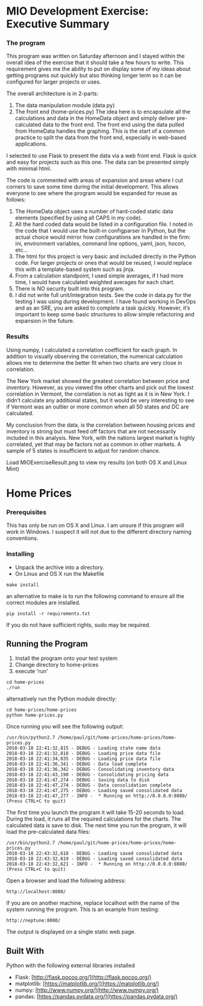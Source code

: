 # MIO Development Exercise:  Executive Summary

### The program

This program was written on Saturday afternoon and I stayed within the overall idea of the exercise that it should take a few hours to write.  This requirement gives me the ability to put on display some of my ideas about getting programs out quickly but also thinking longer term so it can be configured for larger projects or uses.

The overall architecture is in 2-parts:
1.	The data manipulation module (data.py)
2.	The front end (home-prices.py)
The idea here is to encapsulate all the calculations and data in the HomeData object and simply deliver pre-calculated data to the front end.  The front end using the data pulled from HomeData handles the graphing.   This is the start of a common practice to split the data from the front end, especially in web-based applications.

I selected to use Flask to present the data via a web front end.  Flask is quick and easy for projects such as this one.  The data can be presented simply with minimal html. 

The code is commented with areas of expansion and areas where I cut corners to save some time during the initial development.  This allows everyone to see where the program would be expanded for reuse as follows: 
1.	The HomeData object uses a number of hard-coded static data elements (specified by using all CAPS in my code).
2.	All the hard coded data would be listed in a configuration file.  I noted in the code that I would use the built-in configparser in Python, but the actual choice would mirror how configurations are handled in the firm:  ini, environment variables, command line options, yaml, json, hocon, etc…
3.	The html for this project is very basic and included directly in the Python code.  For larger projects or ones that would be reused, I would replace this with a template-based system such as jinja.  
4.	From a calculation standpoint, I used simple averages, if I had more time, I would have calculated weighted averages for each chart.
5.	There is NO security built into this program.
6.  I did not write full unit/integration tests.  See the code in data.py for the testing I was using during development. 
I have found working in DevOps and as an SRE, you are asked to complete a task quickly.  However, it’s important to keep some basic structures to allow simple refactoring and expansion in the future.

### Results

Using numpy, I calculated a correlation coefficient for each graph.  In addition to visually observing the correlation, the numerical calculation allows me to determine the better fit when two charts are very close in correlation.

The New York market showed the greatest correlation between price and inventory.  However, as you viewed the other charts and pick out the lowest correlation in Vermont, the correlation is not as tight as it is in New York.  I didn’t calculate any additional states, but it would be very interesting to see if Vermont was an outlier or more common when all 50 states and DC are calculated. 

My conclusion from the data, is the correlation between housing prices and inventory is strong but must feed off factors that are not necessarily included in this analysis.  New York, with the nations largest market is highly correlated, yet that may be factors not as common in other markets.  A sample of 5 states is insufficient to adjust for random chance.

Load MIOExerciseResult.png to view my results (on both OS X and Linux Mint)

# Home Prices


### Prerequisites

This has only be run on OS X and Linux.  I am unsure if this program will work in Windows.  I suspect it will not due to the different directory naming conventions.

### Installing

* Unpack the archive into a directory.
* On Linux and OS X run the Makefile
```
make install
```

an alternative to make is to run the following command to ensure all the correct modules are installed.

```
pip install -r requirements.txt
```
If you do not have sufficient rights, sudo may be required.


## Running the Program

1. Install the program onto your test system
2. Change directory to home-prices
3. execute 'run'
```
cd home-prices
./run
```
alternatively run the Python module directly:
```
cd home-prices/home-prices
python home-prices.py
```

Once running you will see the following output:
```
/usr/bin/python2.7 /home/paul/git/home-prices/home-prices/home-prices.py
2018-03-18 22:41:32,815 - DEBUG - Loading state name data
2018-03-18 22:41:32,818 - DEBUG - Loading price data file
2018-03-18 22:41:34,035 - DEBUG - Loading price data file
2018-03-18 22:41:36,341 - DEBUG - Data load complete
2018-03-18 22:41:36,342 - DEBUG - Consolidating inventory data
2018-03-18 22:41:43,190 - DEBUG - Consolidating pricing data
2018-03-18 22:41:47,274 - DEBUG - Saving data to disk
2018-03-18 22:41:47,274 - DEBUG - Data consolidation complete
2018-03-18 22:41:47,275 - DEBUG - Loading saved consolidated data
2018-03-18 22:41:47,277 - INFO -  * Running on http://0.0.0.0:8080/ (Press CTRL+C to quit)
```
The first time you launch the program it will take 15-20 seconds to load.  During the load, it runs all the required calculations for the charts.  The calculated data is save to disk.  The next time you run the program, it will load the pre-calculated data files:
```
/usr/bin/python2.7 /home/paul/git/home-prices/home-prices/home-prices.py
2018-03-18 22:43:32,618 - DEBUG - Loading saved consolidated data
2018-03-18 22:43:32,619 - DEBUG - Loading saved consolidated data
2018-03-18 22:43:32,621 - INFO -  * Running on http://0.0.0.0:8080/ (Press CTRL+C to quit)
```

 
Open a browser and load the following address:
```
http://localhost:8080/
```
If you are on another machine, replace localhost with the name of the system running the program.  This is an example from testing:
```
http://neptune:8080/
```

The output is displayed on a single static web page.



## Built With

Python with the following external libraries installed
* Flask:  [http://flask.pocoo.org/](http://flask.pocoo.org/)
* matplotlib:  [https://matplotlib.org/](https://matplotlib.org/)
* numpy:  [http://www.numpy.org/](http://www.numpy.org/)
* pandas:  [https://pandas.pydata.org/](https://pandas.pydata.org/)

